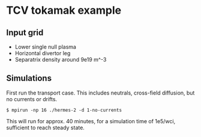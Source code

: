 TCV tokamak example
===================

Input grid
----------

- Lower single null plasma
- Horizontal divertor leg
- Separatrix density around 9e19 m^-3

Simulations
-----------

First run the transport case. This includes neutrals, cross-field
diffusion, but no currents or drifts.

    $ mpirun -np 16 ./hermes-2 -d 1-no-currents

This will run for approx. 40 minutes, for a simulation time of 1e5/wci,
sufficient to reach steady state.

